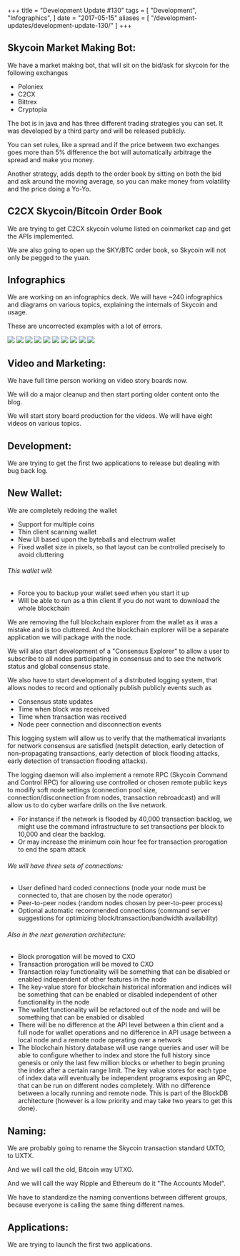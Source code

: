 +++
title = "Development Update #130"
tags = [
    "Development",
    "Infographics",
]
date = "2017-05-15"
aliases = [
	"/development-updates/development-update-130/"
]
+++

## Skycoin Market Making Bot:

We have a market making bot, that will sit on the bid/ask for skycoin for the following exchanges
- Poloniex
- C2CX
- Bittrex
- Cryptopia

The bot is in java and has three different trading strategies you can set. It was developed by a third party and will be released publicly.

You can set rules, like a spread and if the price between two exchanges goes more than 5% difference the bot will automatically arbitrage the spread and make you money.

Another strategy, adds depth to the order book by sitting on both the bid and ask around the moving average, so you can make money from volatility and the price doing a Yo-Yo.

## C2CX Skycoin/Bitcoin Order Book

We are trying to get C2CX skycoin volume listed on coinmarket cap and get the APIs implemented.

We are also going to open up the SKY/BTC order book, so Skycoin will not only be pegged to the yuan.

## Infographics

We are working on an infographics deck. We will have ~240 infographics and diagrams on various topics, explaining the internals of Skycoin and usage.

These are uncorrected examples with a lot of errors.

![](/img/dev-update-130-1.png)
![](/img/dev-update-130-2.png)
![](/img/dev-update-130-3.png)
![](/img/dev-update-130-4.png)
![](/img/dev-update-130-5.png)
![](/img/dev-update-130-6.png)
![](/img/dev-update-130-7.png)
![](/img/dev-update-130-8.png)
![](/img/dev-update-130-9.png)
![](/img/dev-update-130-10.png)

## Video and Marketing:

We have full time person working on video story boards now.

We will do a major cleanup and then start porting older content onto the blog.

We will start story board production for the videos. We will have eight videos on various topics.

## Development:

We are trying to get the first two applications to release but dealing with bug back log.

## New Wallet:

We are completely redoing the wallet
- Support for multiple coins
- Thin client scanning wallet
- New UI based upon the byteballs and electrum wallet
- Fixed wallet size in pixels, so that layout can be controlled precisely to avoid cluttering

###### This wallet will:
- Force you to backup your wallet seed when you start it up
- Will be able to run as a thin client if you do not want to download the whole blockchain

We are removing the full blockchain explorer from the wallet as it was a mistake and is too cluttered. And the blockchain explorer will be a separate application we will package with the node.

We will also start development of a "Consensus Explorer" to allow a user to subscribe to all nodes participating in consensus and to see the network status and global consensus state.

We also have to start development of a distributed logging system, that allows nodes to record and optionally publish publicly events such as
- Consensus state updates
- Time when block was received
- Time when transaction was received
- Node peer connection and disconnection events

This logging system will allow us to verify that the mathematical invariants for network consensus are satisfied (netsplit detection, early detection of non-propagating transactions, early detection of block flooding attacks, early detection of transaction flooding attacks).

The logging daemon will also implement a remote RPC (Skycoin Command and Control RPC) for allowing use controlled or chosen remote public keys to modify soft node settings (connection pool size, connection/disconnection from nodes, transaction rebroadcast) and will allow us to do cyber warfare drills on the live network.
- For instance if the network is flooded by 40,000 transaction backlog, we might use the command infrastructure to set transactions per block to 10,000 and clear the backlog.
- Or may increase the minimum coin hour fee for transaction prorogation to end the spam attack

###### We will have three sets of connections:
- User defined hard coded connections (node your node must be connected to, that are chosen by the node operator)
- Peer-to-peer nodes (random nodes chosen by peer-to-peer process)
- Optional automatic recommended connections (command server suggestions for optimizing block/transaction/bandwidth availability)

###### Also in the next generation architecture:
- Block prorogation will be moved to CXO
- Transaction prorogation will be moved to CXO
- Transaction relay functionality will be something that can be disabled or enabled independent of other features in the node
- The key-value store for blockchain historical information and indices will be something that can be enabled or disabled independent of other functionality in the node
- The wallet functionality will be refactored out of the node and will be something that can be enabled or disabled
- There will be no difference at the API level between a thin client and a full node for wallet operations and no difference in API usage between a local node and a remote node operating over a network
- The blockchain history database will use range queries and user will be able to configure whether to index and store the full history since genesis or only the last few million blocks or whether to begin pruning the index after a certain range limit. The key value stores for each type of index data will eventually be independent programs exposing an RPC, that can be run on different nodes completely. With no difference between a locally running and remote node. This is part of the BlockDB architecture (however is a low priority and may take two years to get this done).

## Naming:

We are probably going to rename the Skycoin transaction standard UXTO, to UXTX.

And we will call the old, Bitcoin way UTXO.

And we will call the way Ripple and Ethereum do it "The Accounts Model".

We have to standardize the naming conventions between different groups, because everyone is calling the same thing different names.

## Applications:

We are trying to launch the first two applications.
